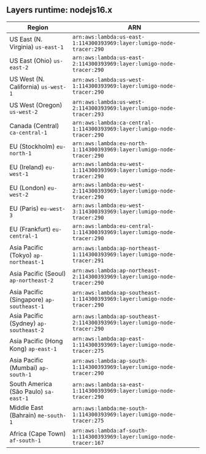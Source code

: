 Layers runtime: nodejs16.x
----
| Region | ARN |
| --- | --- |
|US East (N. Virginia)  `us-east-1`|`arn:aws:lambda:us-east-1:114300393969:layer:lumigo-node-tracer:290`|
|US East (Ohio)  `us-east-2`|`arn:aws:lambda:us-east-2:114300393969:layer:lumigo-node-tracer:290`|
|US West (N. California)  `us-west-1`|`arn:aws:lambda:us-west-1:114300393969:layer:lumigo-node-tracer:290`|
|US West (Oregon)  `us-west-2`|`arn:aws:lambda:us-west-2:114300393969:layer:lumigo-node-tracer:293`|
|Canada (Central)  `ca-central-1`|`arn:aws:lambda:ca-central-1:114300393969:layer:lumigo-node-tracer:290`|
|EU (Stockholm)  `eu-north-1`|`arn:aws:lambda:eu-north-1:114300393969:layer:lumigo-node-tracer:290`|
|EU (Ireland)  `eu-west-1`|`arn:aws:lambda:eu-west-1:114300393969:layer:lumigo-node-tracer:290`|
|EU (London)  `eu-west-2`|`arn:aws:lambda:eu-west-2:114300393969:layer:lumigo-node-tracer:290`|
|EU (Paris)  `eu-west-3`|`arn:aws:lambda:eu-west-3:114300393969:layer:lumigo-node-tracer:290`|
|EU (Frankfurt)  `eu-central-1`|`arn:aws:lambda:eu-central-1:114300393969:layer:lumigo-node-tracer:290`|
|Asia Pacific (Tokyo)  `ap-northeast-1`|`arn:aws:lambda:ap-northeast-1:114300393969:layer:lumigo-node-tracer:291`|
|Asia Pacific (Seoul)  `ap-northeast-2`|`arn:aws:lambda:ap-northeast-2:114300393969:layer:lumigo-node-tracer:290`|
|Asia Pacific (Singapore)  `ap-southeast-1`|`arn:aws:lambda:ap-southeast-1:114300393969:layer:lumigo-node-tracer:290`|
|Asia Pacific (Sydney)  `ap-southeast-2`|`arn:aws:lambda:ap-southeast-2:114300393969:layer:lumigo-node-tracer:290`|
|Asia Pacific (Hong Kong)  `ap-east-1`|`arn:aws:lambda:ap-east-1:114300393969:layer:lumigo-node-tracer:275`|
|Asia Pacific (Mumbai)  `ap-south-1`|`arn:aws:lambda:ap-south-1:114300393969:layer:lumigo-node-tracer:290`|
|South America (São Paulo)  `sa-east-1`|`arn:aws:lambda:sa-east-1:114300393969:layer:lumigo-node-tracer:290`|
|Middle East (Bahrain)  `me-south-1`|`arn:aws:lambda:me-south-1:114300393969:layer:lumigo-node-tracer:275`|
|Africa (Cape Town)  `af-south-1`|`arn:aws:lambda:af-south-1:114300393969:layer:lumigo-node-tracer:167`|
